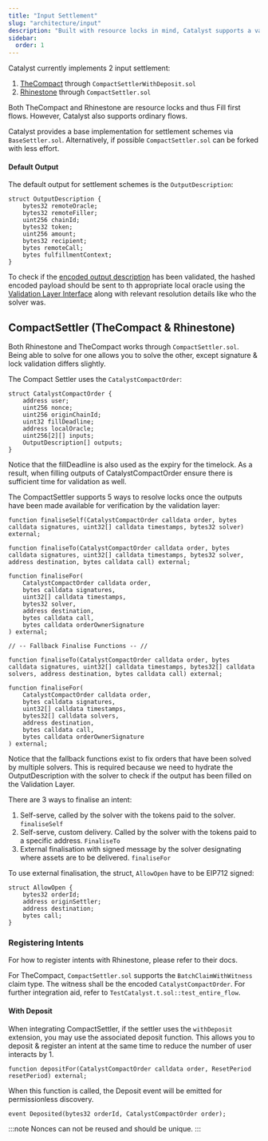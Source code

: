```yaml
---
title: "Input Settlement"
slug: "architecture/input"
description: "Built with resource locks in mind, Catalyst supports a variety of input settlement schemes; TheCompact and Rhinestone both allows for first fill flows and sponsored transactions assuming the user have existing deposits."
sidebar:
  order: 1
---
```


Catalyst currently implements 2 input settlement:
1. [TheCompact](https://github.com/Uniswap/the-compact) through `CompactSettlerWithDeposit.sol`
2. [Rhinestone](https://www.rhinestone.wtf) through `CompactSettler.sol`

Both TheCompact and Rhinestone are resource locks and thus Fill first flows. However, Catalyst also supports ordinary flows.

Catalyst provides a base implementation for settlement schemes via `BaseSettler.sol`. Alternatively, if possible `CompactSettler.sol` can be forked with less effort.

#### Default Output
The default output for settlement schemes is the `OutputDescription`:
```solidity
struct OutputDescription {
    bytes32 remoteOracle;
    bytes32 remoteFiller;
    uint256 chainId;
    bytes32 token;
    uint256 amount;
    bytes32 recipient;
    bytes remoteCall;
    bytes fulfillmentContext;
}
```
To check if the [encoded output description](/#standardized-message-format) has been validated, the hashed encoded payload should be sent to th appropriate local oracle using the [Validation Layer Interface](/#validation-layer) along with relevant resolution details like who the solver was.

## CompactSettler (TheCompact & Rhinestone)
Both Rhinestone and TheCompact works through `CompactSettler.sol`. Being able to solve for one allows you to solve the other, except signature & lock validation differs slightly.

The Compact Settler uses the `CatalystCompactOrder`:
```solidity
struct CatalystCompactOrder {
    address user;
    uint256 nonce;
    uint256 originChainId;
    uint32 fillDeadline;
    address localOracle;
    uint256[2][] inputs;
    OutputDescription[] outputs;
}
```
Notice that the fillDeadline is also used as the expiry for the timelock. As a result, when filling outputs of CatalystCompactOrder ensure there is sufficient time for validation as well.

The CompactSettler supports 5 ways to resolve locks once the outputs have been made available for verification by the validation layer:

```solidity
function finaliseSelf(CatalystCompactOrder calldata order, bytes calldata signatures, uint32[] calldata timestamps, bytes32 solver) external;

function finaliseTo(CatalystCompactOrder calldata order, bytes calldata signatures, uint32[] calldata timestamps, bytes32 solver, address destination, bytes calldata call) external;

function finaliseFor(
    CatalystCompactOrder calldata order,
    bytes calldata signatures,
    uint32[] calldata timestamps,
    bytes32 solver,
    address destination,
    bytes calldata call,
    bytes calldata orderOwnerSignature
) external;

// -- Fallback Finalise Functions -- //

function finaliseTo(CatalystCompactOrder calldata order, bytes calldata signatures, uint32[] calldata timestamps, bytes32[] calldata solvers, address destination, bytes calldata call) external;

function finaliseFor(
    CatalystCompactOrder calldata order,
    bytes calldata signatures,
    uint32[] calldata timestamps,
    bytes32[] calldata solvers,
    address destination,
    bytes calldata call,
    bytes calldata orderOwnerSignature
) external;
```

Notice that the fallback functions exist to fix orders that have been solved by multiple solvers. This is required because we need to hydrate the OutputDescription with the solver to check if the output has been filled on the Validation Layer.

There are 3 ways to finalise an intent:
1. Self-serve, called by the solver with the tokens paid to the solver. `finaliseSelf`
2. Self-serve, custom delivery. Called by the solver with the tokens paid to a specific address. `FinaliseTo`
3. External finalisation with signed message by the solver designating where assets are to be delivered. `finaliseFor`

To use external finalisation, the struct, `AllowOpen` have to be EIP712 signed:
```solidity
struct AllowOpen {
    bytes32 orderId;
    address originSettler;
    address destination;
    bytes call;
}
```

### Registering Intents

For how to register intents with Rhinestone, please refer to their docs.

For TheCompact, `CompactSettler.sol` supports the `BatchClaimWithWitness` claim type. The witness shall be the encoded `CatalystCompactOrder`. For further integration aid, refer to `TestCatalyst.t.sol::test_entire_flow`.

#### With Deposit

When integrating CompactSettler, if the settler uses the `withDeposit` extension, you may use the associated deposit function. This allows you to deposit & register an intent at the same time to reduce the number of user interacts by 1.

```solidity
function depositFor(CatalystCompactOrder calldata order, ResetPeriod resetPeriod) external;
```

When this function is called, the Deposit event will be emitted for permissionless discovery.
```solidity
event Deposited(bytes32 orderId, CatalystCompactOrder order);
```

:::note
Nonces can not be reused and should be unique.
:::